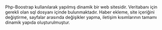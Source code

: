 Php-Boostrap kullanılarak yapılmış dinamik bir web sitesidir. Veritabanı için gerekli olan sql dosyanı içinde bulunmaktadır. Haber ekleme, site içeriğini değiştirme, sayfalar arasında değişikler yapma, iletişim kısımlarının tamamı dinamik yapıda oluşturulmuştur.
